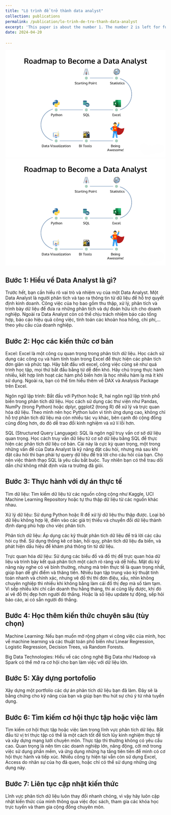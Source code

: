 ```yaml
---
title: "Lộ trình để trở thành data analyst"
collection: publications
permalink: /publication/lo-trinh-de-tro-thanh-data-analyst
excerpt: 'This paper is about the number 1. The number 2 is left for future work.'
date: 2024-04-20

---
```


![Thumbnail](images/roadmap-to-become-data-analyst-2.png)
![](images/roadmap-to-become-data-analyst-2.png)


## Bước 1: Hiểu về Data Analyst là gì?
Trước hết, bạn cần hiểu rõ vai trò và nhiệm vụ của một Data Analyst. Một Data Analyst là người phân tích và tạo ra thông tin từ dữ liệu để hỗ trợ quyết định kinh doanh. Công việc của họ bao gồm thu thập, xử lý, phân tích và trình bày dữ liệu để đưa ra những phân tích và dự đoán hữu ích cho doanh nghiệp. Ngoài ra Data Analyst còn có thể chịu trách nhiệm báo cáo tổng hợp, báo cáo hiệu quả công việc, tính toán các khoản hoa hồng, chi phí,... theo yêu cầu của doanh nghiệp.

## Bước 2: Học các kiến thức cơ bản

Excel: Excel là một công cụ quan trọng trong phân tích dữ liệu. Học cách sử dụng các công cụ và hàm tính toán trong Excel để thực hiện các phân tích đơn giản và phức tạp. Hãy bắt đầu với excel, công việc cũng sẽ như quá trình học tập, mọi thứ bắt đầu bằng từ dễ đến khó. Hãy chú trọng thực hành nhiều, kết hợp linh hoạt các hàm phổ biến hơn là học nhiều hàm lạ mà ít khi sử dụng. Ngoài ra, bạn có thể tìm hiểu thêm về DAX và Analysis Package trên Excel.

Ngôn ngữ lập trình: Bắt đầu với Python hoặc R, hai ngôn ngữ lập trình phổ biến trong phân tích dữ liệu. Học cách sử dụng các thư viện như Pandas, NumPy (trong Python) hoặc dplyr, ggplot2 (trong R) để xử lý và trực quan hóa dữ liệu. Theo mình nên học Python luôn vì tính ứng dụng cao, không chỉ hỗ trợ phân tích dữ liệu mà còn nhiều tác vụ khác, bên cạnh đó cộng đồng cũng đông hơn, do đó dễ trao đổi kinh nghiệm và xử lí lỗi hơn.

SQL (Structured Query Language): SQL là ngôn ngữ truy vấn cơ sở dữ liệu quan trọng. Học cách truy vấn dữ liệu từ cơ sở dữ liệu bằng SQL để thực hiện các phân tích dữ liệu cơ bản. Cái này là cực kỳ quan trọng, một trong những vấn đề của Data Analyst là kỹ năng đặt câu hỏi, nhưng mà sau khi đặt câu hỏi thì bạn phải tự query dữ liệu để trả lời cho câu hỏi của bạn. Cho nên việc thành thạo SQL là yêu cầu bắt buộc. Tuy nhiên bạn có thể trau dồi dần chứ không nhất định vừa ra trường đã giỏi.



## Bước 3: Thực hành với dự án thực tế
Tìm dữ liệu: Tìm kiếm dữ liệu từ các nguồn công cộng như Kaggle, UCI Machine Learning Repository hoặc tự thu thập dữ liệu từ các nguồn khác nhau.

Xử lý dữ liệu: Sử dụng Python hoặc R để xử lý dữ liệu thu thập được. Loại bỏ dữ liệu không hợp lệ, điền vào các giá trị thiếu và chuyển đổi dữ liệu thành định dạng phù hợp cho việc phân tích.

Phân tích dữ liệu: Áp dụng các kỹ thuật phân tích dữ liệu để trả lời các câu hỏi cụ thể. Sử dụng thống kê cơ bản, hồi quy, phân tích dữ liệu đa biến, và phát hiện dấu hiệu để khám phá thông tin từ dữ liệu.

Trực quan hóa dữ liệu: Sử dụng các biểu đồ và đồ thị để trực quan hóa dữ liệu và trình bày kết quả phân tích một cách rõ ràng và dễ hiểu. Mặt dù kỹ năng này nghe có vẻ bình thường, nhưng mà trên thực tế là quan trọng nhất, giúp bạn dễ ghi điểm và thăng tiến. Nhiều bạn tập trung vào kỹ thuật tính toán nhanh và chính xác, nhưng vẽ đồ thị thì đơn điệu, xấu, nhìn không chuyên nghiệp thì nhiều khi không bằng làm cái đồ thị đẹp mà số tàm tạm. Vì sếp nhiều khi chỉ cần doanh thu hằng tháng, thì ai cũng lấy được, khi đó ai vẽ đồ thị đẹp hơn người đó thắng. Hoặc là số liệu update tự động, sếp hỏi báo cáo, ai có sẵn người đó thắng.

## Bước 4: Học thêm kiến thức chuyên sâu (tùy chọn)
Machine Learning: Nếu bạn muốn mở rộng phạm vi công việc của mình, học về machine learning và các thuật toán phổ biến như Linear Regression, Logistic Regression, Decision Trees, và Random Forests.

Big Data Technologies: Hiểu về các công nghệ Big Data như Hadoop và Spark có thể mở ra cơ hội cho bạn làm việc với dữ liệu lớn.

## Bước 5: Xây dựng portofolio
Xây dựng một portfolio các dự án phân tích dữ liệu bạn đã làm. Đây sẽ là bằng chứng cho kỹ năng của bạn và giúp bạn thu hút sự chú ý từ nhà tuyển dụng.

## Bước 6: Tìm kiếm cơ hội thực tập hoặc việc làm
Tìm kiếm cơ hội thực tập hoặc việc làm trong lĩnh vực phân tích dữ liệu. Bắt đầu từ vị trí thực tập có thể là một cách tốt để tích lũy kinh nghiệm thực tế và xây dựng mạng lưới chuyên môn.
Thực tập thì thường không có yêu cầu cao. Quan trọng là nên tìm các doanh nghiệp lớn, năng động, cởi mở trong việc sử dụng phần mềm, và ứng dụng những hạ tầng tiên tiến để mình có cơ hội thực hành và tiếp xúc. Nhiều công ty hiện tại vẫn còn sử dụng Excel, Access do nhân sự của họ đã quen, hoặc chỉ có thể sử dụng những ứng dụng này.
## Bước 7: Liên tục cập nhật kiến thức
Lĩnh vực phân tích dữ liệu luôn thay đổi nhanh chóng, vì vậy hãy luôn cập nhật kiến thức của mình thông qua việc đọc sách, tham gia các khóa học trực tuyến và tham gia cộng đồng chuyên môn.






